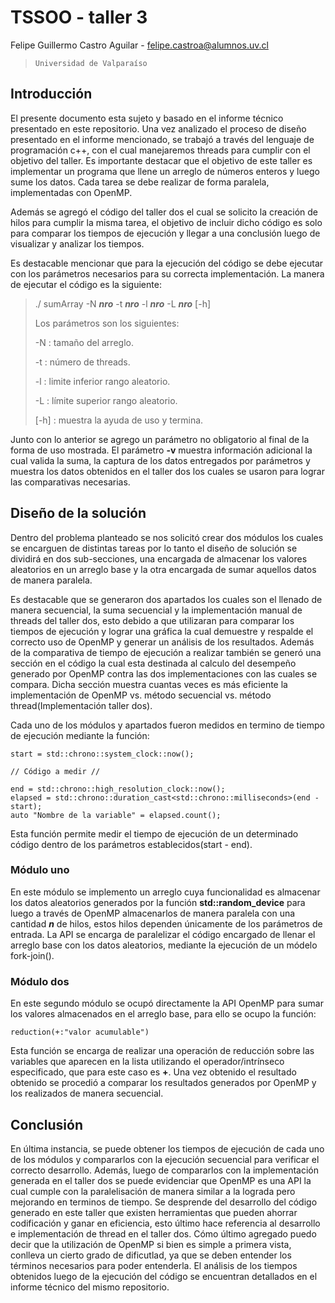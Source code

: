 # TSSOO - taller 3

Felipe Guillermo Castro Aguilar - <felipe.castroa@alumnos.uv.cl>

>`Universidad de Valparaíso`

## Introducción
El presente documento esta sujeto y basado en el informe técnico presentado en este repositorio. 
Una vez analizado el proceso de diseño presentado en el informe mencionado, se trabajó a través del lenguaje de programación c++, con el cual manejaremos threads para cumplir con el objetivo del taller. Es importante destacar que el objetivo de este taller es implementar un programa que llene un arreglo de números enteros y luego sume los datos. Cada tarea se debe realizar de forma paralela, implementadas con OpenMP.

Además se agregó el código del taller dos el cual se solicito la creación de hilos para cumplir la misma tarea, el objetivo de incluir dicho código es solo para comparar los tiempos de ejecución y llegar a una conclusión luego de visualizar y analizar los tiempos.

Es destacable mencionar que para la ejecución del código se debe ejecutar con los parámetros necesarios para su correcta implementación. La manera de ejecutar el código es la siguiente:
> ./ sumArray -N **_nro_** -t  **_nro_** -l  **_nro_** -L  **_nro_** [-h]
>
>Los parámetros son los siguientes:
>
>-N : tamaño del arreglo.
>
>-t : número de threads.
>
>-l : limite inferior rango aleatorio.
>
>-L : límite superior rango aleatorio.
>
>[-h] : muestra la ayuda de uso y termina. 
>
Junto con lo anterior se agrego un parámetro no obligatorio al final de la forma de uso mostrada. El parámetro **-v** muestra información adicional la cual valida la suma, la captura de los datos entregados por parámetros y muestra los datos obtenidos en el taller dos los cuales se usaron para lograr las comparativas necesarias.

## Diseño de la solución

Dentro del problema planteado se nos solicitó crear dos módulos los cuales se encarguen de distintas tareas por lo tanto el diseño de solución se dividirá en dos sub-secciones, una encargada de almacenar los valores aleatorios en un arreglo base y la otra encargada de sumar aquellos datos de manera paralela.

Es destacable que se generaron dos apartados los cuales son el llenado de manera secuencial, la suma secuencial y la implementación manual de threads del taller dos, esto debido a que utilizaran para comparar los tiempos de ejecución y lograr una gráfica la cual demuestre y respalde el correcto uso de OpenMP y generar un análisis de los resultados. Además de la comparativa de tiempo de ejecución a realizar también se generó una sección en el código la cual esta destinada al calculo del desempeño generado por OpenMP contra las dos implementaciones con las cuales se compara. Dicha sección muestra cuantas veces es más eficiente la implementación de OpenMP vs. método secuencial vs. método thread(Implementación taller dos).

Cada uno de los módulos y apartados fueron medidos en termino de tiempo de ejecución mediante la función:
~~~
start = std::chrono::system_clock::now();

// Código a medir //

end = std::chrono::high_resolution_clock::now(); 
elapsed = std::chrono::duration_cast<std::chrono::milliseconds>(end - start);
auto "Nombre de la variable" = elapsed.count();
~~~
Esta función permite medir el tiempo de ejecución de un determinado código dentro de los parámetros establecidos(start - end).

### Módulo uno

En este módulo se implemento un arreglo cuya funcionalidad es almacenar los datos aleatorios generados por la función **std::random_device** para luego a través de OpenMP almacenarlos de manera paralela con una cantidad ***n*** de hilos, estos hilos dependen únicamente de los parámetros de entrada. La API se encarga de paralelizar el código encargado de llenar el arreglo base con los datos aleatorios, mediante la ejecución de un módelo fork-join().

### Módulo dos

En este segundo módulo se ocupó directamente la API OpenMP para sumar los valores almacenados en el arreglo base, para ello se ocupo la función:
~~~
reduction(+:"valor acumulable")
~~~
Esta función se encarga de realizar una operación de reducción sobre las variables que aparecen en la lista utilizando el operador/intrínseco especificado, que para este caso es **+**.
Una vez obtenido el resultado obtenido se procedió a comparar los resultados generados por OpenMP y los realizados de manera secuencial.

## Conclusión

En última instancia, se puede obtener los tiempos de ejecución de cada uno de los módulos y compararlos con la ejecución secuencial para verificar el correcto desarrollo. Además, luego de compararlos con la implementación generada en el taller dos se puede evidenciar que OpenMP es una API la cual cumple con la paralelisación de manera similar a la lograda pero mejorando en terminos de tiempo. Se desprende del desarrollo del código generado en este taller que existen herramientas que pueden ahorrar codificación y ganar en eficiencia, esto último hace referencia al desarrollo e implementación de thread en el taller dos. Cómo último agregado puedo decir que la utilización de OpenMP si bien es simple a primera vista, conlleva un cierto grado de dificutlad, ya que se deben entender los términos necesarios para poder entenderla. El análisis de los tiempos obtenidos luego de la ejecución del código se encuentran detallados en el informe técnico del mismo repositorio.